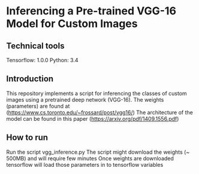 # Inferencing a Pre-trained VGG-16 Model for Custom Images

## Technical tools
Tensorflow: 1.0.0
Python: 3.4

## Introduction
This repository implements a script for inferencing the classes of custom images using a pretrained deep network (VGG-16). The weights (parameters) are found at (https://www.cs.toronto.edu/~frossard/post/vgg16/)
The architecture of the model can be found in this paper (https://arxiv.org/pdf/1409.1556.pdf)

## How to run
Run the script vgg_inference.py
The script might download the weights (~ 500MB) and will require few minutes
Once weights are downloaded tensorflow will load those parameters in to tensorflow variables
